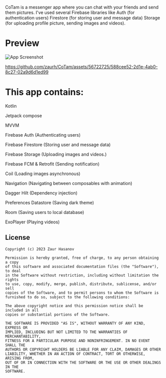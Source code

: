 CoTam is a messenger app where you can chat with your friends and send them pictures. I've used several Firebase libraries like Auth (for authentication users) Firestore (for storing user and message data) Storage (for uploading profile picture, sending images and videos). 


# Preview

![App Screenshot](https://i.hizliresim.com/ffsti3e.png)



https://github.com/zaurh/CoTam/assets/56722725/588cee52-2d1e-4ab0-8c27-02a9d6d1ed99




# This app contains: 


Kotlin

Jetpack compose

MVVM

Firebase Auth (Authenticating users)

Firebase Firestore (Storing user and message data)

Firebase Storage (Uploading images and videos.)

Firebase FCM & Retrofit (Sending notification)

Coil (Loading images asynchronous)

Navigation (Navigating between composables with animation)

Dagger Hilt (Dependency injection)

Preferences Datastore (Saving dark theme)

Room (Saving users to local database)

ExoPlayer (Playing videos)



## License
```
Copyright (c) 2023 Zaur Hasanov

Permission is hereby granted, free of charge, to any person obtaining a copy
of this software and associated documentation files (the "Software"), to deal
in the Software without restriction, including without limitation the rights
to use, copy, modify, merge, publish, distribute, sublicense, and/or sell
copies of the Software, and to permit persons to whom the Software is
furnished to do so, subject to the following conditions:

The above copyright notice and this permission notice shall be included in all
copies or substantial portions of the Software.

THE SOFTWARE IS PROVIDED "AS IS", WITHOUT WARRANTY OF ANY KIND, EXPRESS OR
IMPLIED, INCLUDING BUT NOT LIMITED TO THE WARRANTIES OF MERCHANTABILITY,
FITNESS FOR A PARTICULAR PURPOSE AND NONINFRINGEMENT. IN NO EVENT SHALL THE
AUTHORS OR COPYRIGHT HOLDERS BE LIABLE FOR ANY CLAIM, DAMAGES OR OTHER
LIABILITY, WHETHER IN AN ACTION OF CONTRACT, TORT OR OTHERWISE, ARISING FROM,
OUT OF OR IN CONNECTION WITH THE SOFTWARE OR THE USE OR OTHER DEALINGS IN THE
SOFTWARE.
